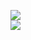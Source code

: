 [![](https://img.shields.io/badge/Made%20With-Github%20Spray-lightgrey.svg?style=for-the-badge&logo=github)](https://github.com/Annihil/github-spray#10324)  
[![](https://i.imgur.com/2DrTn0Z.gif)](https://github.com/Annihil/github-spray)